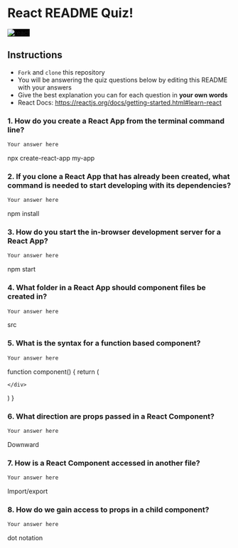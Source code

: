 # React README Quiz!

<div>
  <img alt="react" style="background-color: black" src="https://betabeers.com/static/uploads/blog/20170420_React_logo_wordmark.png" />
</div>

## Instructions

- `Fork` and `clone` this repository
- You will be answering the quiz questions below by editing this README with your answers
- Give the best explanation you can for each question in **your own words**
- React Docs: https://reactjs.org/docs/getting-started.html#learn-react

### 1. How do you create a React App from the terminal command line?

```sh
Your answer here
```
npx create-react-app my-app
### 2. If you clone a React App that has already been created, what command is needed to start developing with its dependencies?

```sh
Your answer here
```
npm install
### 3. How do you start the in-browser development server for a React App?

```sh
Your answer here
```
npm start
### 4. What folder in a React App should component files be created in?

```sh
Your answer here
```
src
### 5. What is the syntax for a function based component?

```sh
Your answer here
```
function component() {
  return (
    <div>
  
    </div>
  )
}
### 6. What direction are props passed in a React Component?

```sh
Your answer here
```
Downward
### 7. How is a React Component accessed in another file?

```sh
Your answer here
```
Import/export
### 8. How do we gain access to props in a child component?

```sh
Your answer here
```
dot notation